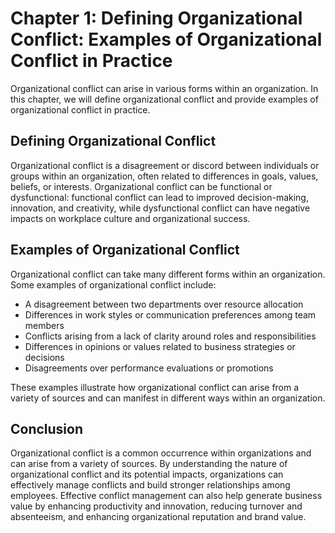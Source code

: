 Chapter 1: Defining Organizational Conflict: Examples of Organizational Conflict in Practice
============================================================================================

Organizational conflict can arise in various forms within an organization. In this chapter, we will define organizational conflict and provide examples of organizational conflict in practice.

Defining Organizational Conflict
--------------------------------

Organizational conflict is a disagreement or discord between individuals or groups within an organization, often related to differences in goals, values, beliefs, or interests. Organizational conflict can be functional or dysfunctional: functional conflict can lead to improved decision-making, innovation, and creativity, while dysfunctional conflict can have negative impacts on workplace culture and organizational success.

Examples of Organizational Conflict
-----------------------------------

Organizational conflict can take many different forms within an organization. Some examples of organizational conflict include:

* A disagreement between two departments over resource allocation
* Differences in work styles or communication preferences among team members
* Conflicts arising from a lack of clarity around roles and responsibilities
* Differences in opinions or values related to business strategies or decisions
* Disagreements over performance evaluations or promotions

These examples illustrate how organizational conflict can arise from a variety of sources and can manifest in different ways within an organization.

Conclusion
----------

Organizational conflict is a common occurrence within organizations and can arise from a variety of sources. By understanding the nature of organizational conflict and its potential impacts, organizations can effectively manage conflicts and build stronger relationships among employees. Effective conflict management can also help generate business value by enhancing productivity and innovation, reducing turnover and absenteeism, and enhancing organizational reputation and brand value.
